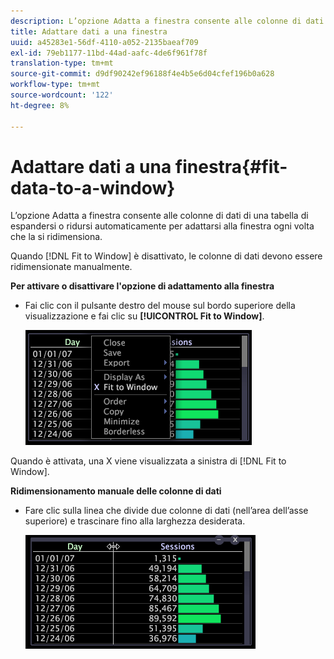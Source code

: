 ```yaml
---
description: L’opzione Adatta a finestra consente alle colonne di dati di una tabella di espandersi o ridursi automaticamente per adattarsi alla finestra ogni volta che la si ridimensiona.
title: Adattare dati a una finestra
uuid: a45283e1-56df-4110-a052-2135baeaf709
exl-id: 79eb1177-11bd-44ad-aafc-4de6f961f78f
translation-type: tm+mt
source-git-commit: d9df90242ef96188f4e4b5e6d04cfef196b0a628
workflow-type: tm+mt
source-wordcount: '122'
ht-degree: 8%

---
```


# Adattare dati a una finestra{#fit-data-to-a-window}

L’opzione Adatta a finestra consente alle colonne di dati di una tabella di espandersi o ridursi automaticamente per adattarsi alla finestra ogni volta che la si ridimensiona.

Quando [!DNL Fit to Window] è disattivato, le colonne di dati devono essere ridimensionate manualmente.

**Per attivare o disattivare l&#39;opzione di adattamento alla finestra**

* Fai clic con il pulsante destro del mouse sul bordo superiore della visualizzazione e fai clic su **[!UICONTROL Fit to Window]**.

   ![](assets/mnu_Table_Fit.png)

Quando è attivata, una X viene visualizzata a sinistra di [!DNL Fit to Window].

**Ridimensionamento manuale delle colonne di dati**

* Fare clic sulla linea che divide due colonne di dati (nell’area dell’asse superiore) e trascinare fino alla larghezza desiderata.

   ![](assets/mnu_Table_Resize.png)
